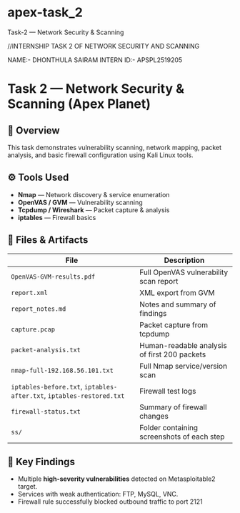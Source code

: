 # apex-task_2
Task-2 —  Network Security &amp; Scanning

//INTERNSHIP TASK 2 OF NETWORK SECURITY  AND SCANNING

NAME:- DHONTHULA SAIRAM 
INTERN ID:- APSPL2519205
# Task 2 — Network Security & Scanning (Apex Planet)

## 🧩 Overview
This task demonstrates vulnerability scanning, network mapping, packet analysis, and basic firewall configuration using Kali Linux tools.

## ⚙️ Tools Used
- **Nmap** — Network discovery & service enumeration  
- **OpenVAS / GVM** — Vulnerability scanning  
- **Tcpdump / Wireshark** — Packet capture & analysis  
- **iptables** — Firewall basics  

## 📁 Files & Artifacts
| File | Description |
|------|--------------|
| `OpenVAS-GVM-results.pdf` | Full OpenVAS vulnerability scan report |
| `report.xml` | XML export from GVM |
| `report_notes.md` | Notes and summary of findings |
| `capture.pcap` | Packet capture from tcpdump |
| `packet-analysis.txt` | Human-readable analysis of first 200 packets |
| `nmap-full-192.168.56.101.txt` | Full Nmap service/version scan |
| `iptables-before.txt`, `iptables-after.txt`, `iptables-restored.txt` | Firewall test logs |
| `firewall-status.txt` | Summary of firewall changes |
| `ss/` | Folder containing screenshots of each step |

## 🧠 Key Findings
- Multiple **high-severity vulnerabilities** detected on Metasploitable2 target.  
- Services with weak authentication: FTP, MySQL, VNC.  
- Firewall rule successfully blocked outbound traffic to port 2121
